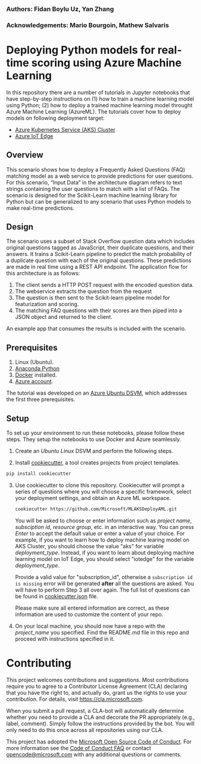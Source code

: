 ### Authors: Fidan Boylu Uz, Yan Zhang
### Acknowledgements: Mario Bourgoin, Mathew Salvaris

# Deploying Python models for real-time scoring using Azure Machine Learning

In this repository there are a number of tutorials in Jupyter notebooks that have step-by-step instructions on (1) how to train a machine learning model using Python; (2) how to deploy a trained machine learning model throught Azure Machine Learning (AzureML). The tutorials cover how to deploy models on following deployment target:

- [Azure Kubernetes Service (AKS) Cluster](./{{cookiecutter.project_name}}/aks)
- [Azure IoT Edge](./{{cookiecutter.project_name}}/iotedge)

## Overview
This scenario shows how to deploy a Frequently Asked Questions (FAQ) matching model as a web service to provide predictions for user questions. For this scenario, “Input Data” in the architecture diagram refers to text strings containing the user questions to match with a list of FAQs. The scenario is designed for the Scikit-Learn machine learning library for Python but can be generalized to any scenario that uses Python models to make real-time predictions.

## Design
<!-- ![alt text](Design.png "Design") -->
The scenario uses a subset of Stack Overflow question data which includes original questions tagged as JavaScript, their duplicate questions, and their answers. It trains a Scikit-Learn pipeline to predict the match probability of a duplicate question with each of the original questions. These predictions are made in real time using a REST API endpoint.
The application flow for this architecture is as follows:
1.	The client sends a HTTP POST request with the encoded question data.
2.	The  webservice extracts the question from the request
3.	The question is then sent to the Scikit-learn pipeline model for featurization and scoring. 
4.	The matching FAQ questions with their scores are then piped into a JSON object and returned to the client.

An example app that consumes the results is included with the scenario.

## Prerequisites
1. Linux (Ubuntu).
2. [Anaconda Python](https://www.anaconda.com/download)
3. [Docker](https://docs.docker.com/v17.12/install/linux/docker-ee/ubuntu) installed.
4. [Azure account](https://azure.microsoft.com).

The tutorial was developed on an [Azure Ubuntu
DSVM](https://docs.microsoft.com/en-us/azure/machine-learning/data-science-virtual-machine/dsvm-ubuntu-intro),
which addresses the first three prerequisites.

## Setup
To set up your environment to run these notebooks, please follow these steps.  They setup the notebooks to use Docker and Azure seamlessly.
1. Create an _Ubuntu_ _Linux_ DSVM and perform the following steps.

2. Install [cookiecutter](https://cookiecutter.readthedocs.io/en/latest/installation.html), a tool creates projects from project templates.
```bash
pip install cookiecutter
```

3. Use cookiecutter to clone this repository. Cookiecutter will prompt a series of questions where you will choose a specific framework, select your deployment settings, and obtain an Azure ML workspace.
   ```bash
   cookiecutter https://github.com/Microsoft/MLAKSDeployAML.git
   ```
   You will be asked to choose or enter information such as *project name*, *subsciption id*, *resource group*, etc. in an interactive way. You can press *Enter* to accept the default value or enter a value of your choice. For example, if you want to learn how to deploy machine learing model on AKS Cluster, you should choose the value "aks" for variable *deployment_type*. Instead, if you want to learn about deploying machine learning model on IoT Edge, you should select "iotedge" for the variable *deployment_type*. 

   Provide a valid value for "subscription_id", otherwise a `subscription id is missing` error will be generated **after** all the questions are asked. You will have to perform Step 3 all over again. The full list of questions can be found in [cookiecutter.json](./cookiecutter.json) file. 

   Please make sure all entered information are correct, as these information are used to customize the content of your repo. 

4. On your local machine, you should now have a repo with the *project_name* you specified. Find the README.md file in this repo and proceed with instructions specified in it. 

# Contributing
This project welcomes contributions and suggestions.  Most contributions require you to agree to a
Contributor License Agreement (CLA) declaring that you have the right to, and actually do, grant us
the rights to use your contribution. For details, visit https://cla.microsoft.com.

When you submit a pull request, a CLA-bot will automatically determine whether you need to provide
a CLA and decorate the PR appropriately (e.g., label, comment). Simply follow the instructions
provided by the bot. You will only need to do this once across all repositories using our CLA.

This project has adopted the [Microsoft Open Source Code of Conduct](https://opensource.microsoft.com/codeofconduct/).
For more information see the [Code of Conduct FAQ](https://opensource.microsoft.com/codeofconduct/faq/) or
contact [opencode@microsoft.com](mailto:opencode@microsoft.com) with any additional questions or comments.
